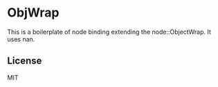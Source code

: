 # ObjWrap

This is a boilerplate of node binding extending the node::ObjectWrap. It uses nan.

## License

MIT

